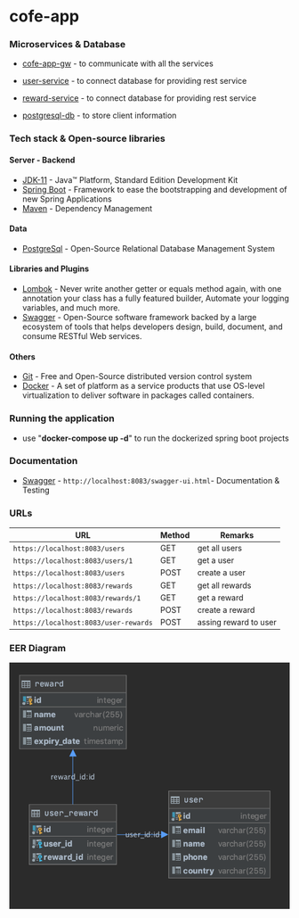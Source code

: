 # cofe-app

### Microservices & Database

* 	[cofe-app-gw](https://github.com/cengizbursali/cofe-app/tree/master/cofe-app-gw/) - to communicate with all the services
* 	[user-service](https://github.com/cengizbursali/cofe-app/tree/master/user-service/) - to connect database for providing rest service
* 	[reward-service](https://github.com/cengizbursali/cofe-app/tree/master/reward-service/) - to connect database for providing rest service

* 	[postgresql-db](https://github.com/cengizbursali/cofe-app/tree/master/postgresql-db/) - to store client information


### Tech stack & Open-source libraries

#### Server - Backend

* 	[JDK-11](https://www.oracle.com/java/technologies/javase-jdk11-downloads.html) - Java™ Platform, Standard Edition Development Kit
* 	[Spring Boot](https://spring.io/projects/spring-boot) - Framework to ease the bootstrapping and development of new Spring Applications
* 	[Maven](https://maven.apache.org/) - Dependency Management

#### Data

* 	[PostgreSql](https://www.postgresql.org/) - Open-Source Relational Database Management System

####  Libraries and Plugins

* 	[Lombok](https://projectlombok.org/) - Never write another getter or equals method again, with one annotation your class has a fully featured builder, Automate your logging variables, and much more.
* 	[Swagger](https://swagger.io/) - Open-Source software framework backed by a large ecosystem of tools that helps developers design, build, document, and consume RESTful Web services.

#### Others 

* 	[Git](https://git-scm.com/) - Free and Open-Source distributed version control system
*   [Docker](https://www.docker.com/) - A set of platform as a service products that use OS-level virtualization to deliver software in packages called containers.



### Running the application

*	use "**docker-compose up -d**" to run the dockerized spring boot projects

### Documentation

* 	[Swagger](http://localhost:8083/swagger-ui.html) - `http://localhost:8083/swagger-ui.html`- Documentation & Testing

### URLs

|                   URL                   | Method |          Remarks       |
|-----------------------------------------|--------|------------------------|
|`https://localhost:8083/users`           | GET    | get all users          |
|`https://localhost:8083/users/1`         | GET    | get a user             |
|`https://localhost:8083/users`           | POST   | create a user          |
|`https://localhost:8083/rewards`         | GET    | get all rewards        |
|`https://localhost:8083/rewards/1`       | GET    | get a reward           |
|`https://localhost:8083/rewards`         | POST   | create a reward        |
|`https://localhost:8083/user-rewards`    | POST   | assing reward to user  |


### EER Diagram

<img src="images\eer_diagram.png"/>
